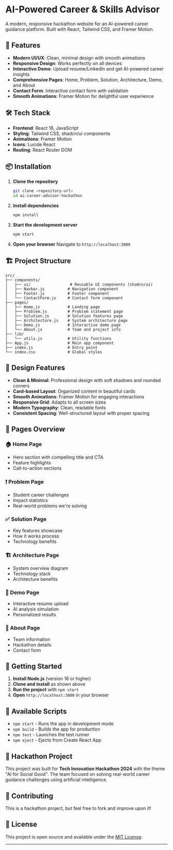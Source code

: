 # AI-Powered Career & Skills Advisor

A modern, responsive hackathon website for an AI-powered career guidance platform. Built with React, Tailwind CSS, and Framer Motion.

## 🚀 Features

- **Modern UI/UX**: Clean, minimal design with smooth animations
- **Responsive Design**: Works perfectly on all devices
- **Interactive Demo**: Upload resume/LinkedIn and get AI-powered career insights
- **Comprehensive Pages**: Home, Problem, Solution, Architecture, Demo, and About
- **Contact Form**: Interactive contact form with validation
- **Smooth Animations**: Framer Motion for delightful user experience

## 🛠️ Tech Stack

- **Frontend**: React 18, JavaScript
- **Styling**: Tailwind CSS, shadcn/ui components
- **Animations**: Framer Motion
- **Icons**: Lucide React
- **Routing**: React Router DOM

## 📦 Installation

1. **Clone the repository**
   ```bash
   git clone <repository-url>
   cd ai-career-advisor-hackathon
   ```

2. **Install dependencies**
   ```bash
   npm install
   ```

3. **Start the development server**
   ```bash
   npm start
   ```

4. **Open your browser**
   Navigate to `http://localhost:3000`

## 🏗️ Project Structure

```
src/
├── components/
│   ├── ui/                 # Reusable UI components (shadcn/ui)
│   ├── Navbar.js          # Navigation component
│   ├── Footer.js          # Footer component
│   └── ContactForm.js     # Contact form component
├── pages/
│   ├── Home.js            # Landing page
│   ├── Problem.js         # Problem statement page
│   ├── Solution.js        # Solution features page
│   ├── Architecture.js    # System architecture page
│   ├── Demo.js            # Interactive demo page
│   └── About.js           # Team and project info
├── lib/
│   └── utils.js           # Utility functions
├── App.js                 # Main app component
├── index.js               # Entry point
└── index.css              # Global styles
```

## 🎨 Design Features

- **Clean & Minimal**: Professional design with soft shadows and rounded corners
- **Card-based Layout**: Organized content in beautiful cards
- **Smooth Animations**: Framer Motion for engaging interactions
- **Responsive Grid**: Adapts to all screen sizes
- **Modern Typography**: Clean, readable fonts
- **Consistent Spacing**: Well-structured layout with proper spacing

## 📱 Pages Overview

### 🏠 Home Page
- Hero section with compelling title and CTA
- Feature highlights
- Call-to-action sections

### ❗ Problem Page
- Student career challenges
- Impact statistics
- Real-world problems we're solving

### ✅ Solution Page
- Key features showcase
- How it works process
- Technology benefits

### 🏗️ Architecture Page
- System overview diagram
- Technology stack
- Architecture benefits

### 🎯 Demo Page
- Interactive resume upload
- AI analysis simulation
- Personalized results

### 👥 About Page
- Team information
- Hackathon details
- Contact form

## 🚀 Getting Started

1. **Install Node.js** (version 16 or higher)
2. **Clone and install** as shown above
3. **Run the project** with `npm start`
4. **Open** `http://localhost:3000` in your browser

## 📝 Available Scripts

- `npm start` - Runs the app in development mode
- `npm build` - Builds the app for production
- `npm test` - Launches the test runner
- `npm eject` - Ejects from Create React App

## 🎯 Hackathon Project

This project was built for **Tech Innovation Hackathon 2024** with the theme "AI for Social Good". The team focused on solving real-world career guidance challenges using artificial intelligence.

## 🤝 Contributing

This is a hackathon project, but feel free to fork and improve upon it!

## 📄 License

This project is open source and available under the [MIT License](LICENSE).

---


